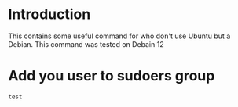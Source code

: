 # Introduction
This contains some useful command for who don't use Ubuntu but a Debian. This command was tested on Debain 12

# Add you user to sudoers group

```
test
```

